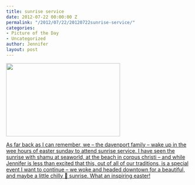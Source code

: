 ```yaml
---
title: sunrise service
date: 2012-07-22 00:00:00 Z
permalink: "/2012/07/22/20120722sunrise-service/"
categories:
- Picture of the Day
- Uncategorized
author: Jennifer
layout: post
---
```


[<img title="IMG_1199" height="200" alt="" width="310" class="alignnone size-thumbnail wp-image-1598" src="http://static.squarespace.com/static/50db6bb3e4b015296cd43789/50dfa5b1e4b0dc6320e0b5ea/50dfa5b3e4b0dc6320e0b8fa/1342993338000/?format=original" />](http://www.flickr.com/photos/jenniferandJennifers_photos/sets/72157630711427194/)

[As far back as I can remember, we &#8211; the davenport family &#8211; wake up in the wee hours of easter sunday to attend sunrise service. I have seen the sunrise with shamu at seaworld, at the beach in corpus christi &#8211; and while Jennifer is less than excited that this, out of all of our traditions, is a special event I want to continue &#8211; we woke and headed downtown for a beautiful, and maybe a little chilly 🙂 sunrise. What an inspiring easter!](http://www.flickr.com/photos/jenniferandJennifers_photos/sets/72157630711427194/)
